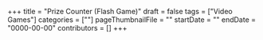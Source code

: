 +++
title = "Prize Counter (Flash Game)"
draft = false
tags = ["Video Games"]
categories = [""]
pageThumbnailFile = ""
startDate = ""
endDate = "0000-00-00"
contributors = []
+++

